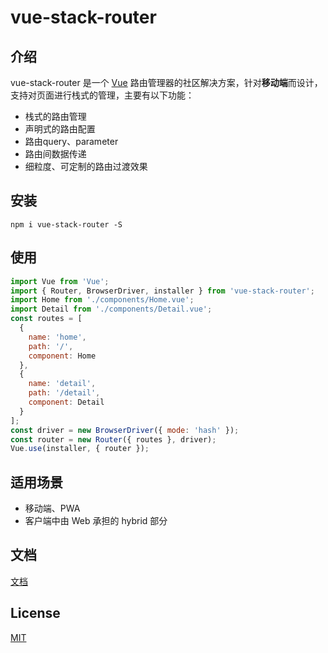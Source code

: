 # vue-stack-router

## 介绍

vue-stack-router 是一个 [Vue](https://vuejs.org) 路由管理器的社区解决方案，针对**移动端**而设计，支持对页面进行栈式的管理，主要有以下功能：

- 栈式的路由管理
- 声明式的路由配置
- 路由query、parameter
- 路由间数据传递
- 细粒度、可定制的路由过渡效果

## 安装

```shell
npm i vue-stack-router -S
```



## 使用

```js
import Vue from 'Vue';
import { Router, BrowserDriver, installer } from 'vue-stack-router';
import Home from './components/Home.vue';
import Detail from './components/Detail.vue';
const routes = [
  {
    name: 'home',
    path: '/',
    component: Home
  },
  {
    name: 'detail',
    path: '/detail',
    component: Detail
  }
];
const driver = new BrowserDriver({ mode: 'hash' });
const router = new Router({ routes }, driver);
Vue.use(installer, { router });
```

## 适用场景

- 移动端、PWA
- 客户端中由 Web 承担的 hybrid 部分

## 文档

[文档](https://luojilab.github.io/vue-stack-router/)

## License

[MIT](./LICENSE.md)
